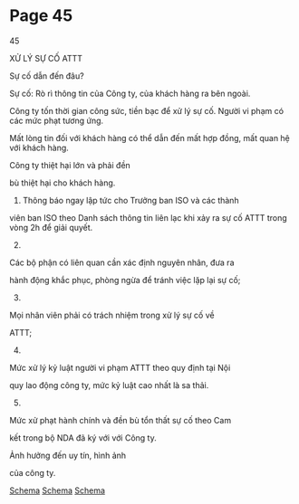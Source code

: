 # Page 45

45

XỬ LÝ SỰ CỐ ATTT

Sự cố dẫn đến đâu?

Sự cố: Rò rì thông tin của Công 
ty, của khách hàng ra bên ngoài.

Công ty tốn thời gian công sức, 
tiền bạc để xử lý sự cố. Người vi 
phạm có các mức phạt tương ứng.

Mất lòng tin đối với khách hàng 
có thể dẫn đến mất hợp đồng, mất 
quan hệ với khách hàng.

Công ty thiệt hại lớn và phải đền

bù thiệt hại cho khách hàng.

1. Thông báo ngay lập tức cho Trưởng ban ISO và các thành

viên ban ISO theo Danh sách thông tin liên lạc khi xảy ra sự 
cố ATTT trong vòng 2h để giải quyết.

2.
Các bộ phận có liên quan cần xác định nguyên nhân, đưa ra

hành động khắc phục, phòng ngừa để tránh việc lặp lại sự cố;

3.
Mọi nhân viên phải có trách nhiệm trong xử lý sự cố về

ATTT;

4.
Mức xử lý kỷ luật người vi phạm ATTT theo quy định tại Nội

quy lao động công ty, mức kỷ luật cao nhất là sa thải.

5.
Mức xử phạt hành chính và đền bù tổn thất sự cố theo Cam

kết trong bộ NDA đã ký với với Công ty.

Ảnh hưởng đến uy tín, hình ảnh

của công ty.

[Schema](page_45_img_0.png)
[Schema](page_45_img_1.png)
[Schema](page_45_img_2.png)
